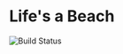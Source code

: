 # Life's a Beach

![Build Status](https://codeship.com/projects/<YOUR_PROJECT_UUID>/status?branch=master)
